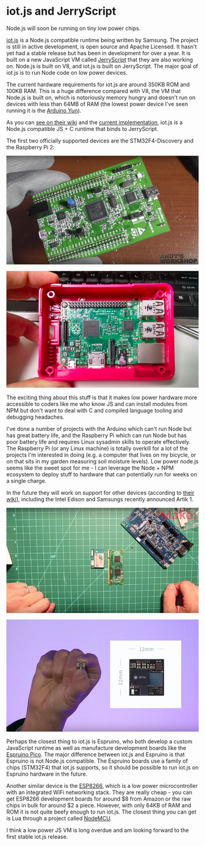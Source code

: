 <div id="header"><h1 class="title">iot.js and JerryScript</h1></div>

Node.js will soon be running on tiny low power chips.

[iot.js](http://samsung.github.io/iotjs/) is a Node.js compatible runtime being written by Samsung. The project is still in active development, is open source and Apache Licensed. It hasn't yet had a stable release but has been in development for over a year. It is built on a new JavaScript VM called [JerryScript](http://samsung.github.io/jerryscript/) that they are also working on. Node.js is built on V8, and iot.js is built on JerryScript. The major goal of iot.js is to run Node code on low power devices.

The current hardware requirements for iot.js are around 350KB ROM and 100KB RAM. This is a huge difference compared with V8, the VM that Node.js is built on, which is notoriously memory hungry and doesn't run on devices with less than 64MB of RAM (the lowest power device I've seen running it is the [Arduino Yun](https://www.arduino.cc/en/Main/ArduinoBoardYun?from=Products.ArduinoYUN)).

As you can [see on their wiki](https://github.com/Samsung/iotjs/wiki/IoT.js%20API%20Reference) and the [current implementation](https://github.com/Samsung/iotjs/tree/master/src), iot.js is a Node.js compatible JS + C runtime that binds to JerryScript. 

The first two officially supported devices are the STM32F4-Discovery and the Raspberry Pi 2:

[![STM32F4](media/STM32F4.png)](https://www.youtube.com/watch?v=hZXPa6szk3Q)

[![raspi2](media/raspberry-pi-2.png)](https://www.flickr.com/photos/travelinlibrarian/16012874634/in/photolist-qp1aKq-cDBDks-gVeh8G-cteaUY-r4La4W-rp7cPE-g2nwfp-q3AdFU-rfmy16-uB73KM-c5JmRd-caokMG-dcFPis-eseAkY-rBAA2v-rinQFa-rkfjxi-dorXrE-c7JHuo-diztsQ-qeGZid-pZzc1H-pk154Y-pk14Ry-pZzbHP-pZrjR1-cDBYvJ-qDvwFe-daTWwG-omP1sP-rrJCaF-h4gEiw-qXTK4K-qKX8dV-qKVmAH-qKPr6N-r3nYtT-r3nYpV-r3dWga-q6zWGv-r3dVU8-q6nmh3-qKPrY9-qKPpoE-r15RSU-r3iasd-q6zXiF-q6zZmP-qKVjAF-r3dV1e)

The exciting thing about this stuff is that it makes low power hardware more accessible to coders like me who know JS and can install modules from NPM but don't want to deal with C and compiled language tooling and debugging headaches.

I've done a number of projects with the Arduino which can't run Node but has great battery life, and the Raspberry Pi which can run Node but has poor battery life and requires Linux sysadmin skills to operate effectively. The Raspberry Pi (or any Linux machine) is totally overkill for a lot of the projects I'm interested in doing (e.g. a computer that lives on my bicycle, or on that sits in my garden measuring soil moisture levels). Low power node.js seems like the sweet spot for me - I can leverage the Node + NPM ecosystem to deploy stuff to hardware that can potentially run for weeks on a single charge.

In the future they will work on support for other devices (according to [their wiki](https://github.com/Samsung/iotjs/wiki/Getting-Started)), including the Intel Edison and Samsungs recently announced Artik 1.

[![edison](media/intel-edison-size.png)](https://www.youtube.com/watch?v=CPXQ65QRV3k)

[![artik-1](media/artik-1.png)](https://www.artik.io/)

Perhaps the closest thing to iot.js is Espruino, who both develop a custom JavaScript runtime as well as manufacture development boards like the [Espruino Pico](http://www.espruino.com/Pico). The major difference between iot.js and Espruino is that Espruino is not Node.js compatible. The Espruino boards use a family of chips (STM32F4) that iot.js supports, so it should be possible to run iot.js on Espruino hardware in the future.

Another similar device is the [ESP8266](http://www.esp8266.com/wiki/doku.php), which is a low power microcontroller with an integrated WiFi networking stack. They are really cheap - you can get ESP8266 development boards for around $8 from Amazon or the raw chips in bulk for around $2 a piece. However, with only 64KB of RAM and ROM it is not quite beefy enough to run iot.js. The closest thing you can get is Lua through a project called [NodeMCU](https://github.com/nodemcu/nodemcu-firmware).

I think a low power JS VM is long overdue and am looking forward to the first stable iot.js release.
